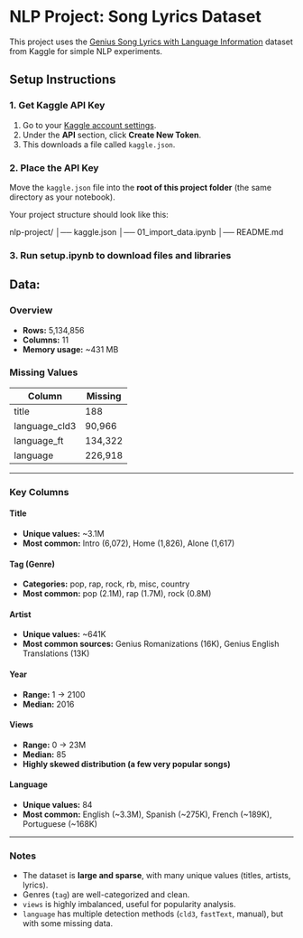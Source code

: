 # NLP Project: Song Lyrics Dataset

This project uses the [Genius Song Lyrics with Language Information](https://www.kaggle.com/datasets/carlosgdcj/genius-song-lyrics-with-language-information) dataset from Kaggle for simple NLP experiments.

## Setup Instructions

### 1. Get Kaggle API Key
1. Go to your [Kaggle account settings](https://www.kaggle.com/).
2. Under the **API** section, click **Create New Token**.
3. This downloads a file called `kaggle.json`.

### 2. Place the API Key
Move the `kaggle.json` file into the **root of this project folder** (the same directory as your notebook).

Your project structure should look like this:

nlp-project/
│── kaggle.json
│── 01_import_data.ipynb
│── README.md


### 3. Run setup.ipynb to download files and libraries

## Data:

### Overview
- **Rows:** 5,134,856  
- **Columns:** 11  
- **Memory usage:** ~431 MB  

### Missing Values
| Column        | Missing |
|---------------|---------|
| title         | 188     |
| language_cld3 | 90,966  |
| language_ft   | 134,322 |
| language      | 226,918 |

---

### Key Columns

#### Title
- **Unique values:** ~3.1M  
- **Most common:** Intro (6,072), Home (1,826), Alone (1,617)  

#### Tag (Genre)
- **Categories:** pop, rap, rock, rb, misc, country  
- **Most common:** pop (2.1M), rap (1.7M), rock (0.8M)  

#### Artist
- **Unique values:** ~641K  
- **Most common sources:** Genius Romanizations (16K), Genius English Translations (13K)  

#### Year
- **Range:** 1 → 2100  
- **Median:** 2016  

#### Views
- **Range:** 0 → 23M  
- **Median:** 85  
- **Highly skewed distribution (a few very popular songs)**  

#### Language
- **Unique values:** 84  
- **Most common:** English (~3.3M), Spanish (~275K), French (~189K), Portuguese (~168K)  

---

### Notes
- The dataset is **large and sparse**, with many unique values (titles, artists, lyrics).  
- Genres (`tag`) are well-categorized and clean.  
- `views` is highly imbalanced, useful for popularity analysis.  
- `language` has multiple detection methods (`cld3`, `fastText`, manual), but with some missing data.  
